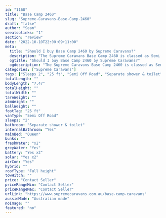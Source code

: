 ```yaml
---
id: "1168"
title: "Base Camp 2460"
slug: "Supreme-Caravans-Base-Camp-2460"
draft: "false"
author: "Sean"
seealsolinks: "1"
section: "review"
date: "2022-10-10T22:00:09+11:00"
meta:
  title: "Should I buy Base Camp 2460 by Supreme Caravans?"
  description: "The Supreme Caravans Base Camp 2460 is classed as Semi Off Road, and sleeps 2 people. It is Australian made and comes in at 25 ft. It generally has Separate shower & toilet."
  ogtitle: "Should I buy Base Camp 2460 by Supreme Caravans?"
  ogdescription: "The Supreme Caravans Base Camp 2460 is classed as Semi Off Road, and sleeps 2 people. It is Australian made and comes in at 25 ft. It generally has Separate shower & toilet."
categories: ["Supreme Caravans"]
tags: ["Sleeps 2", "25 ft", "Semi Off Road", "Separate shower & toilet", "Full height", "Price Unknown", "Australian made"]
totalLength: ""
bodyLength: "7.47"
totalHeight: ""
totalWidth: ""
tareWeight: ""
atmWeight: ""
ballWeight: ""
footTag: "25 ft"
vanType: "Semi Off Road"
sleeps: "2"
bathroom: "Separate shower & toilet"
internalBathroom: "Yes"
mainBed: "Queen"
bunks: ""
freshWater: "x2"
greyWater: "Yes"
battery: "Yes x2"
solar: "Yes x2"
airCon: "Yes"
hybrid: ""
roofType: "Full height"
towHitch: ""
price: "Contact Seller"
priceRangeMin: "Contact Seller"
priceRangeMax: "Contact Seller"
urlLink: "https://www.supremecaravans.com.au/base-camp-caravans"
aussieMade: "Australian made"
noImage: ""
featured: "no"
---
```


